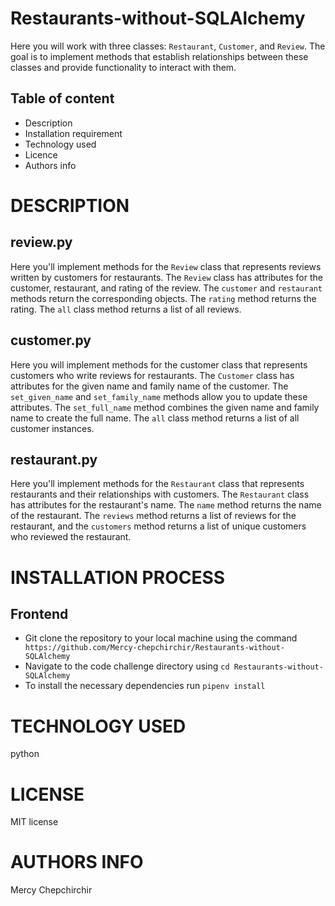 # Restaurants-without-SQLAlchemy
Here you will work with three classes: `Restaurant`, `Customer`, and `Review`. The goal is to implement methods that establish relationships between these classes and provide functionality to interact with them.


## Table of content
* Description 
* Installation requirement
* Technology used
* Licence
* Authors info

# DESCRIPTION
## review.py
Here you'll implement methods for the `Review` class that represents reviews written by customers for restaurants.
The `Review` class has attributes for the customer, restaurant, and rating of the review. The `customer` and `restaurant` methods return the corresponding objects. The `rating` method returns the rating. The `all` class method returns a list of all reviews.



## customer.py
Here you will implement methods for the customer class that represents customers who write reviews for restaurants.
The `Customer` class has attributes for the given name and family name of the customer. The `set_given_name` and `set_family_name` methods allow you to update these attributes. The `set_full_name` method combines the given name and family name to create the full name. The `all` class method returns a list of all customer instances.



## restaurant.py
Here you'll implement methods for the `Restaurant` class that represents restaurants and their relationships with customers.
The `Restaurant` class has attributes for the restaurant's name. The `name` method returns the name of the restaurant. The `reviews` method returns a list of reviews for the restaurant, and the `customers` method returns a list of unique customers who reviewed the restaurant.

# INSTALLATION PROCESS
## Frontend
* Git clone the repository to your local machine using the command ` https://github.com/Mercy-chepchirchir/Restaurants-without-SQLAlchemy`
* Navigate to the code challenge directory using `cd Restaurants-without-SQLAlchemy`
* To install the necessary dependencies run `pipenv install`

# TECHNOLOGY USED
python


# LICENSE
MIT license

# AUTHORS INFO
Mercy Chepchirchir

